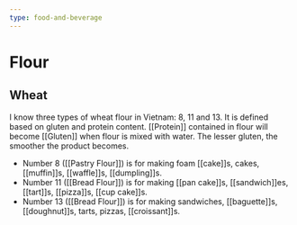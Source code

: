 ```yaml
---
type: food-and-beverage
---
```

# Flour

## Wheat

I know three types of wheat flour in Vietnam: 8, 11 and 13. It is defined based on gluten and protein content. [[Protein]] contained in flour will become [[Gluten]] when flour is mixed with water. The lesser gluten, the smoother the product becomes.
- Number 8 ([[Pastry Flour]]) is for making foam [[cake]]s, cakes, [[muffin]]s, [[waffle]]s, [[dumpling]]s.
- Number 11 ([[Bread Flour]]) is for making [[pan cake]]s, [[sandwich]]es, [[tart]]s, [[pizza]]s, [[cup cake]]s.
- Number 13 ([[Bread Flour]]) is for making sandwiches, [[baguette]]s, [[doughnut]]s, tarts, pizzas, [[croissant]]s.